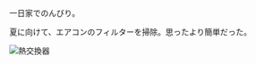 一日家でのんびり。

夏に向けて、エアコンのフィルターを掃除。思ったより簡単だった。

![熱交換器](https://photos.old.apkas.net/medium/202406/20240616-174937.webp)
